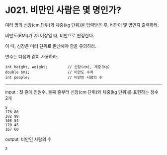 # J021. 비만인 사람은 몇 명인가?
여러 명의 신장(cm 단위)과 체중(kg 단위)을 입력받은 후, 비만이 몇 명인지 출력하라.

비만도(BMI)가 25 이상일 때, 비만으로 판정한다.

이 때, 신장은 미터 단위로 환산해야 함을 유의하라.


변수는 다음과 같이 사용하라.
```
int height, weight;         // 신장(cm), 체중(kg)
double bmi;                 // 비만도 수치
int people;                 // 비만인 사람의 수
```

---

input : 첫 줄에 인원수, 둘째 줄부터 신장(cm 단위)와 체중(kg 단위)를 표현하는 정수 2개
```
5
176 80
182 99
168 54
170 45
167 60
```
output: 비만인 사람의 수
```
2
```